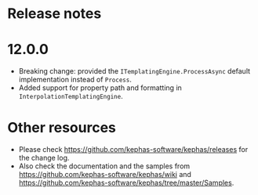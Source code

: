﻿# Release notes

# 12.0.0

* Breaking change: provided the ```ITemplatingEngine.ProcessAsync``` default implementation instead of ```Process```.
* Added support for property path and formatting in ```InterpolationTemplatingEngine```.

# Other resources
* Please check https://github.com/kephas-software/kephas/releases for the change log.
* Also check the documentation and the samples from https://github.com/kephas-software/kephas/wiki and https://github.com/kephas-software/kephas/tree/master/Samples.
